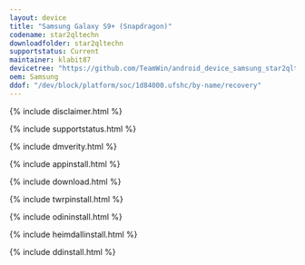 ```yaml
---
layout: device
title: "Samsung Galaxy S9+ (Snapdragon)"
codename: star2qltechn
downloadfolder: star2qltechn
supportstatus: Current
maintainer: klabit87
devicetree: "https://github.com/TeamWin/android_device_samsung_star2qltechn"
oem: Samsung
ddof: "/dev/block/platform/soc/1d84000.ufshc/by-name/recovery"
---
```


{% include disclaimer.html %}

{% include supportstatus.html %}

{% include dmverity.html %}

{% include appinstall.html %}

{% include download.html %}

{% include twrpinstall.html %}

{% include odininstall.html %}

{% include heimdallinstall.html %}

{% include ddinstall.html %}
